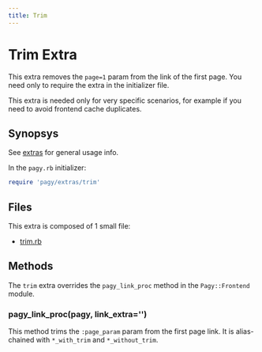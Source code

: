 ```yaml
---
title: Trim
---
```

# Trim Extra

This extra removes the `page=1` param from the link of the first page. You need only to require the extra in the initializer file.

This extra is needed only for very specific scenarios, for example if you need to avoid frontend cache duplicates.

## Synopsys

See [extras](../extras.md) for general usage info.

In the `pagy.rb` initializer:

```ruby
require 'pagy/extras/trim'
```

## Files

This extra is composed of 1 small file:

- [trim.rb](https://github.com/ddnexus/pagy/blob/master/lib/pagy/extras/trim.rb)

## Methods

The `trim` extra overrides the `pagy_link_proc` method in the `Pagy::Frontend` module.

### pagy_link_proc(pagy, link_extra='')

This method trims the `:page_param` param from the first page link. It is alias-chained with `*_with_trim` and `*_without_trim`.

